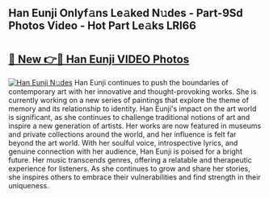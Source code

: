## Han Eunji Onlyf𝚊ns Le𝚊ked N𝚞des - Part-9Sd Photos Video - Hot Part Le𝚊ks LRl66

# <h2><a href="http://ab53693.deff.icu/?id=Han+Eunji">🔗 New 👉🔴 Han Eunji VIDEO Photos</a></h2>

[![Han Eunji N𝚞des](https://i.imgur.com/rIISA9y.gif)](http://ab53693.deff.icu/?id=Han+Eunji)
Han Eunji continues to push the boundaries of contemporary art with her innovative and thought-provoking works. She is currently working on a new series of paintings that explore the theme of memory and its relationship to identity. Han Eunji's impact on the art world is significant, as she continues to challenge traditional notions of art and inspire a new generation of artists. Her works are now featured in museums and private collections around the world, and her influence is felt far beyond the art world. With her soulful voice, introspective lyrics, and genuine connection with her audience, Han Eunji is poised for a bright future. Her music transcends genres, offering a relatable and therapeutic experience for listeners. As she continues to grow and share her stories, she inspires others to embrace their vulnerabilities and find strength in their uniqueness.
